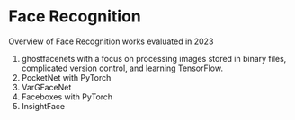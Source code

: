 # Face Recognition
Overview of Face Recognition works evaluated in 2023

1. ghostfacenets with a focus on processing images stored in binary files, complicated version control, and learning TensorFlow.
2. PocketNet with PyTorch
3. VarGFaceNet
4. Faceboxes with PyTorch
5. InsightFace
